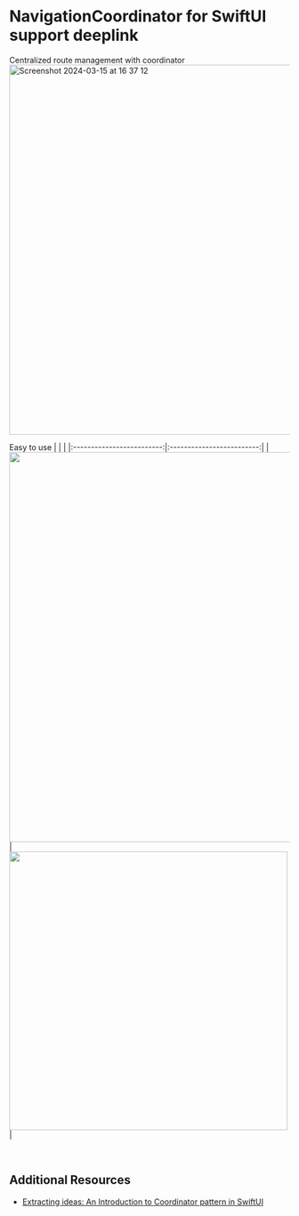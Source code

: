 # NavigationCoordinator for SwiftUI support deeplink
Centralized route management with coordinator
<img width="664" alt="Screenshot 2024-03-15 at 16 37 12" src="https://github.com/chuthin/NavigationCoordinator/assets/4926746/15a991a1-6dab-4142-982f-bb9e5fe77368">

Easy to use
| | | 
|:-------------------------:|:-------------------------:|
|<img src="https://github.com/chuthin/NavigationCoordinator/assets/4926746/7e90f2ae-fa7c-4408-8dcf-f7b25d3d9548" width="700"/>|<img src="https://github.com/chuthin/NavigationCoordinator/assets/4926746/c50ce6b0-ef48-4937-9f15-741f94cdfdd0" width="500"/>|
</div>

<br>

## Additional Resources

* [Extracting ideas: An Introduction to Coordinator pattern in SwiftUI](https://betterprogramming.pub/an-introduction-to-coordinator-pattern-in-swiftui-38e5b02f031f)
